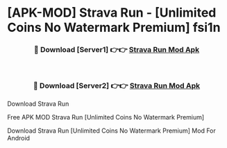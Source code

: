 # [APK-MOD] Strava  Run - [Unlimited Coins No Watermark Premium] fsi1n



<div align="center">
<h3>🔴 Download [Server1] 👉👉 <a href="https://momento.my/?title=Strava__Run">Strava  Run Mod Apk</a></h3><br>

<h3>🔴 Download [Server2] 👉👉 <a href="https://momento.my/?title=Strava__Run">Strava  Run Mod Apk</a></h3>
</div>



Download Strava  Run 

Free APK MOD Strava  Run [Unlimited Coins No Watermark Premium]

Download Strava  Run [Unlimited Coins No Watermark Premium] Mod For Android
